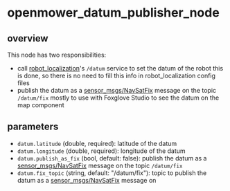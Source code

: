 # openmower_datum_publisher_node

## overview

This node has two responsibilities:

- call [robot_localization](http://docs.ros.org/en/noetic/api/robot_localization/html/index.html)'s `/datum` service to set the datum of the robot
  this is done, so there is no need to fill this info in robot_localization config files
- publish the datum as a [sensor_msgs/NavSatFix](http://docs.ros.org/en/noetic/api/sensor_msgs/html/msg/NavSatFix.html) message on the topic `/datum/fix`
  mostly to use with Foxglove Studio to see the datum on the map component

## parameters

- `datum.latitude` (double, required): latitude of the datum
- `datum.longitude` (double, required): longitude of the datum
- `datum.publish_as_fix` (bool, default: false): publish the datum as a [sensor_msgs/NavSatFix](http://docs.ros.org/en/noetic/api/sensor_msgs/html/msg/NavSatFix.html) message on the topic `/datum/fix`
- `datum.fix_topic` (string, default: "/datum/fix"): topic to publish the datum as a [sensor_msgs/NavSatFix](http://docs.ros.org/en/noetic/api/sensor_msgs/html/msg/NavSatFix.html) message on